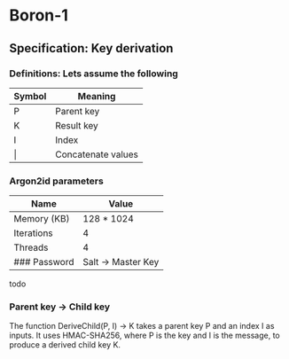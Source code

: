 # Boron-1
## Specification: Key derivation
### Definitions: Lets assume the following
| Symbol | Meaning            |
|--------|--------------------|
| P      | Parent key         |
| K      | Result key         |
| I      | Index              |
| \|     | Concatenate values |
### Argon2id parameters
| Name          | Value         |
| ------------- | ------------- |
| Memory (KB)   | 128 * 1024    |
| Iterations    | 4             |
| Threads       | 4             |
### Password | Salt &rarr; Master Key
todo
### Parent key &rarr; Child key
The function DeriveChild(P, I) &rarr; K takes a parent key P and an index I as inputs. It uses HMAC-SHA256, where P is the key and I is the message, to produce a derived child key K.

